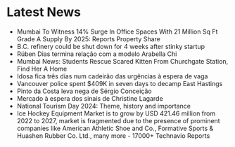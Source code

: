 # Latest News
-  Mumbai To Witness 14% Surge In Office Spaces With 21 Million Sq Ft Grade A Supply By 2025: Reports Property Share
-  B.C. refinery could be shut down for 4 weeks after stinky startup
-  Rúben Dias termina relação com a modelo Arabella Chi
-  Mumbai News: Students Rescue Scared Kitten From Churchgate Station, Find Her A Home
-  Idosa fica três dias num cadeirão das urgências à espera de vaga
-  Vancouver police spent $409K in seven days to decamp East Hastings
-  Pinto da Costa leva nega de Sérgio Conceição
-  Mercado à espera dos sinais de Christine Lagarde
-  National Tourism Day 2024: Theme, history and importance
-  Ice Hockey Equipment Market is to grow by USD 421.46 million from 2022 to 2027, market is fragmented due to the presence of prominent companies like American Athletic Shoe and Co., Formative Sports & Huashen Rubber Co. Ltd., many more - 17000+ Technavio Reports
